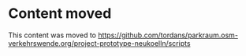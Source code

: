 # Content moved

This content was moved to https://github.com/tordans/parkraum.osm-verkehrswende.org/project-prototype-neukoelln/scripts
